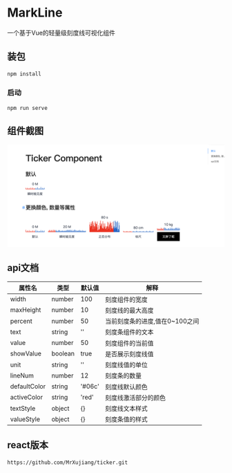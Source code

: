 # MarkLine

一个基于Vue的轻量级刻度线可视化组件

## 装包

```
npm install
```

### 启动
```
npm run serve
```

## 组件截图

<img src="./git.png">

## api文档

| 属性名       | 类型    | 默认值 | 解释                           |
| ------------ | ------- | ------ | ------------------------------ |
| width        | number  | 100    | 刻度组件的宽度                 |
| maxHeight    | number  | 10     | 刻度线的最大高度               |
| percent      | number  | 50     | 当前刻度条的进度,值在0~100之间 |
| text         | string  | ''     | 刻度条组件的文本               |
| value        | number  | 50     | 刻度组件的当前值               |
| showValue    | boolean | true   | 是否展示刻度线值               |
| unit         | string  | ''     | 刻度线值的单位                 |
| lineNum      | number  | 12     | 刻度条的数量                   |
| defaultColor | string  | '#06c' | 刻度线默认颜色                 |
| activeColor  | string  | 'red'  | 刻度线激活部分的颜色           |
| textStyle    | object  | {}     | 刻度线文本样式                 |
| valueStyle   | object  | {}     | 刻度条值的样式                 |

## react版本

````
https://github.com/MrXujiang/ticker.git
````


